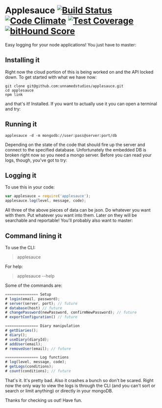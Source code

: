 # Applesauce [![Build Status](https://travis-ci.org/shovelandsandbox/applesauce.svg)](https://travis-ci.org/shovelandsandbox/applesauce) [![Code Climate](https://codeclimate.com/github/shovelandsandbox/applesauce/badges/gpa.svg)](https://codeclimate.com/github/shovelandsandbox/applesauce) [![Test Coverage](https://codeclimate.com/github/shovelandsandbox/applesauce/badges/coverage.svg)](https://codeclimate.com/github/shovelandsandbox/applesauce/coverage) [![bitHound Score](https://www.bithound.io/github/shovelandsandbox/applesauce/badges/score.svg)](https://www.bithound.io/github/shovelandsandbox/applesauce)

Easy logging for your node applications! You just have to master:

## Installing it
Right now the cloud portion of this is being worked on and the API locked down. To get started with what we have now:

```
git clone git@github.com:unnamedstudios/applesauce.git
cd applesauce
npm link
```

and that's it! Installed. If you want to actually use it you can open a terminal and try:

## Running it
```
applesauce -d -m mongodb://user:pass@server:port/db
```

Depending on the state of the code that should fire up the server and connect to the specified database. Unfortunately the embedded DB is broken right now so you need a mongo server. Before you can read your logs, though, you've got to try:

## Logging it
To use this in your code:
```javascript
var applesauce = require('applesauce');
applesauce.log(level, message, code);
```

All three of the above pieces of data can be json. Do whatever you want with them. Put whatever you want into them. Later on they will be searchable and reportable! You'll probably also want to master:

## Command lining it
To use the CLI:
> applesauce

For help:
> applesauce --help

Some of the commands are:
```javascript
=============== Setup
# login(email, password);
# server(server, port); // future
# database(host) // future
# changePassword(newPassword, confirmNewPassword); // future
# exportConfiguration() // future

=============== Diary manipulation
# getDiaries();
# diary();
# useDiary(diaryId);
# addUser(email);
# removeUser(email); // future

=============== Log functions
# log(level, message, code);
# getLogs(conditions);
# count(conditions); // future
```

That's it. It's pretty bad. Also it crashes a bunch so don't be scared. Right now the only way to view the logs is through the CLI (and you can't sort or search or limit anything) or directly in your mongoDB.

Thanks for checking us out! Have fun.
